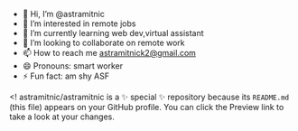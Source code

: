 - 👋 Hi, I’m @astramitnic
- 👀 I’m interested in remote jobs
- 🌱 I’m currently learning web dev,virtual assistant
- 💞️ I’m looking to collaborate on remote work
- 📫 How to reach me astramitnick2@gmail.com
- 😄 Pronouns: smart worker
- ⚡ Fun fact: am shy ASF

<!
astramitnic/astramitnic is a ✨ special ✨ repository because its `README.md` (this file) appears on your GitHub profile.
You can click the Preview link to take a look at your changes.
>
